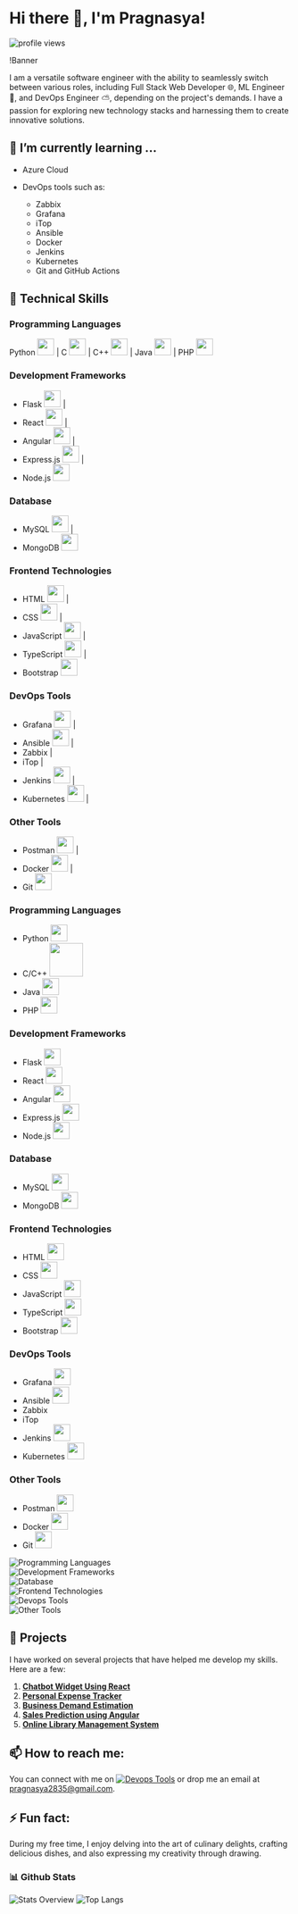 # Hi there 👋, I'm Pragnasya!

![profile views](https://komarev.com/ghpvc/?username=pragzz1238&style=plastic&label=views)

!Banner <!-- You can replace this with your own banner -->

I am a versatile software engineer with the ability to seamlessly switch between various roles, including Full Stack Web Developer 🌐, ML Engineer 🤖, and DevOps Engineer ⛅, depending on the project's demands. I have a passion for exploring new technology stacks and harnessing them to create innovative solutions.


## 🌱 I’m currently learning ...
- Azure Cloud
- DevOps tools such as:
  
    - Zabbix
    - Grafana
    - iTop
    - Ansible
    - Docker
    - Jenkins
    - Kubernetes
    - Git and GitHub Actions

## 💼 Technical Skills

### Programming Languages
Python <a href="https://www.python.org"><img src="https://skillicons.dev/icons?i=py" width="30"></a> | 
C <a href="https://devdocs.io/c"><img src="https://skillicons.dev/icons?i=c" width="30"></a> | 
C++ <a href="https://devdocs.io/c"><img src="https://skillicons.dev/icons?i=cpp" width="30"></a> | 
Java <a href="https://www.java.com"><img src="https://skillicons.dev/icons?i=java" width="30"></a> | 
PHP <a href="https://www.php.net"><img src="https://skillicons.dev/icons?i=php" width="30"></a>

### Development Frameworks

- Flask <a href="https://flask.palletsprojects.com"><img src="https://skillicons.dev/icons?i=flask" width="30"></a> |
- React <a href="https://react.dev"><img src="https://skillicons.dev/icons?i=react" width="30"></a> |
- Angular <a href="https://angular.io"><img src="https://skillicons.dev/icons?i=angular" width="30"></a> |
- Express.js <a href="https://expressjs.com/"><img src="https://skillicons.dev/icons?i=express" width="30"></a> |
- Node.js <a href="https://nodejs.org"><img src="https://skillicons.dev/icons?i=nodejs" width="30"></a>

### Database

- MySQL <a href="https://www.mysql.com"><img src="https://skillicons.dev/icons?i=mysql" width="30"></a> |
- MongoDB <a href="https://www.mongodb.com"><img src="https://skillicons.dev/icons?i=mongodb" width="30"></a>

### Frontend Technologies

- HTML <a href="https://developer.mozilla.org/en-US/docs/Web/HTML"><img src="https://skillicons.dev/icons?i=flask" width="30"></a> |
- CSS <a href="https://developer.mozilla.org/en-US/docs/Web/CSS"><img src="https://skillicons.dev/icons?i=react" width="30"></a> |
- JavaScript <a href="https://www.javascript.com"><img src="https://skillicons.dev/icons?i=angular" width="30"></a> |
- TypeScript <a href="https://www.typescriptlang.org"><img src="https://skillicons.dev/icons?i=express" width="30"></a> |
- Bootstrap <a href="https://getbootstrap.com"><img src="https://skillicons.dev/icons?i=nodejs" width="30"></a>

### DevOps Tools

- Grafana <a href="https://grafana.com"><img src="https://skillicons.dev/icons?i=flask" width="30"></a> |
- Ansible <a href="https://www.ansible.com"><img src="https://skillicons.dev/icons?i=react" width="30"></a> |
- Zabbix |
- iTop |
- Jenkins <a href="https://www.jenkins.io"><img src="https://skillicons.dev/icons?i=angular" width="30"></a> |
- Kubernetes <a href="https://www.kubernetes.io/"><img src="https://skillicons.dev/icons?i=express" width="30"></a> |

### Other Tools

- Postman <a href="https://www.postman.com"><img src="https://skillicons.dev/icons?i=flask" width="30"></a> |
- Docker <a href="https://www.docker.com"><img src="https://skillicons.dev/icons?i=react" width="30"></a> |
- Git <a href="https://git-scm.com"><img src="https://skillicons.dev/icons?i=angular" width="30"></a>

### Programming Languages

- Python <a href="https://www.python.org"><img src="https://skillicons.dev/icons?i=py" width="30"></a>
- C/C++ <a href="https://devdocs.io/c"><img src="https://skillicons.dev/icons?i=c,cpp" width="60"></a>
- Java <a href="https://www.java.com"><img src="https://skillicons.dev/icons?i=java" width="30"></a>
- PHP <a href="https://www.php.net"><img src="https://skillicons.dev/icons?i=php" width="30"></a>

### Development Frameworks

- Flask <a href="https://flask.palletsprojects.com"><img src="https://skillicons.dev/icons?i=flask" width="30"></a>
- React <a href="https://react.dev"><img src="https://skillicons.dev/icons?i=react" width="30"></a>
- Angular <a href="https://angular.io"><img src="https://skillicons.dev/icons?i=angular" width="30"></a>
- Express.js <a href="https://expressjs.com/"><img src="https://skillicons.dev/icons?i=express" width="30"></a>
- Node.js <a href="https://nodejs.org"><img src="https://skillicons.dev/icons?i=nodejs" width="30"></a>

### Database

- MySQL <a href="https://www.mysql.com"><img src="https://skillicons.dev/icons?i=mysql" width="30"></a>
- MongoDB <a href="https://www.mongodb.com"><img src="https://skillicons.dev/icons?i=mongodb" width="30"></a>

### Frontend Technologies

- HTML <a href="https://developer.mozilla.org/en-US/docs/Web/HTML"><img src="https://skillicons.dev/icons?i=flask" width="30"></a>
- CSS <a href="https://developer.mozilla.org/en-US/docs/Web/CSS"><img src="https://skillicons.dev/icons?i=react" width="30"></a>
- JavaScript <a href="https://www.javascript.com"><img src="https://skillicons.dev/icons?i=angular" width="30"></a>
- TypeScript <a href="https://www.typescriptlang.org"><img src="https://skillicons.dev/icons?i=express" width="30"></a>
- Bootstrap <a href="https://getbootstrap.com"><img src="https://skillicons.dev/icons?i=nodejs" width="30"></a>

### DevOps Tools

- Grafana <a href="https://grafana.com"><img src="https://skillicons.dev/icons?i=flask" width="30"></a>
- Ansible <a href="https://www.ansible.com"><img src="https://skillicons.dev/icons?i=react" width="30"></a>
- Zabbix 
- iTop
- Jenkins <a href="https://www.jenkins.io"><img src="https://skillicons.dev/icons?i=angular" width="30"></a>
- Kubernetes <a href="https://www.kubernetes.io/"><img src="https://skillicons.dev/icons?i=express" width="30"></a>

### Other Tools

- Postman <a href="https://www.postman.com"><img src="https://skillicons.dev/icons?i=flask" width="30"></a>
- Docker <a href="https://www.docker.com"><img src="https://skillicons.dev/icons?i=react" width="30"></a>
- Git <a href="https://git-scm.com"><img src="https://skillicons.dev/icons?i=angular" width="30"></a>

![Programming Languages](https://skillicons.dev/icons?i=py,c,cpp,java,php)
<br>
![Development Frameworks](https://skillicons.dev/icons?i=flask,react,angular,express,nodejs)
<br>
![Database](https://skillicons.dev/icons?i=mysql,mongodb)
<br>
![Frontend Technologies](https://skillicons.dev/icons?i=html,css,js,ts,bootstrap)
<br>
![Devops Tools](https://skillicons.dev/icons?i=grafana,ansible,jenkins,kubernetes)
<br>
![Other Tools](https://skillicons.dev/icons?i=postman,docker,git)


## 🎯 Projects
I have worked on several projects that have helped me develop my skills. Here are a few:

1. [**Chatbot Widget Using React**](https://github.com/pragzz1238/Chatbot-Widget-using-React)
2. [**Personal Expense Tracker**](https://github.com/pragzz1238/Personal-Expense-Tracker)
3. [**Business Demand Estimation**](https://github.com/pragzz1238/Business-Demand-Prediction-Using-Classification-Based-Predicition-Model)
4. [**Sales Prediction using Angular**](https://github.com/pragzz1238/Sales-Prediction-using-Angular-Flask-and-ML)
5. [**Online Library Management System**](https://github.com/pragzz1238/Online-Library-Management-System)

## 📫 How to reach me:
You can connect with me on  [![Devops Tools](https://skillicons.dev/icons?i=linkedin)](https://www.linkedin.com/in/pragnasya-s-5aa603209)
 or drop me an email at pragnasya2835@gmail.com.

## ⚡ Fun fact:
During my free time, I enjoy delving into the art of culinary delights, crafting delicious dishes, and also expressing my creativity through drawing.

### 📊 Github Stats
  
![Stats Overview](https://github-readme-stats.vercel.app/api?username=pragzz1238&show_icons=true&theme=transparent)
![Top Langs](https://github-readme-stats.vercel.app/api/top-langs/?username=anuraghazra&size_weight=0.5&count_weight=0.5&theme=transparent)
